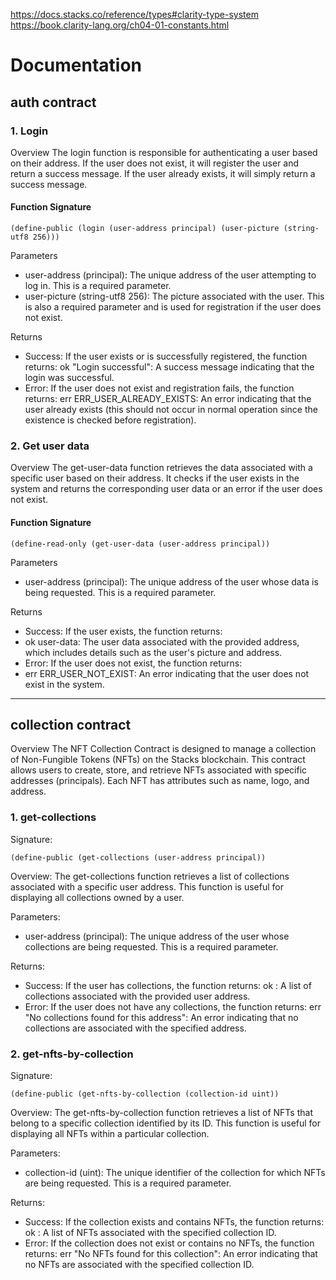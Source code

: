 https://docs.stacks.co/reference/types#clarity-type-system
https://book.clarity-lang.org/ch04-01-constants.html


# Documentation

## auth contract

### 1. Login 

Overview
The login function is responsible for authenticating a user based on their address. If the user does not exist, it will register the user and return a success message. If the user already exists, it will simply return a success message.

#### Function Signature

```
(define-public (login (user-address principal) (user-picture (string-utf8 256)))
```

Parameters
- user-address (principal): The unique address of the user attempting to log in. This is a required parameter.
- user-picture (string-utf8 256): The picture associated with the user. This is also a required parameter and is used for registration if the user does not exist.

Returns

- Success: If the user exists or is successfully registered, the function returns:
ok "Login successful": A success message indicating that the login was successful.
- Error: If the user does not exist and registration fails, the function returns:
err ERR_USER_ALREADY_EXISTS: An error indicating that the user already exists (this should not occur in normal operation since the existence is checked before registration).


### 2. Get user data

Overview
The get-user-data function retrieves the data associated with a specific user based on their address. It checks if the user exists in the system and returns the corresponding user data or an error if the user does not exist.

#### Function Signature

```
(define-read-only (get-user-data (user-address principal))
```

Parameters
- user-address (principal): The unique address of the user whose data is being requested. This is a required parameter.

Returns
- Success: If the user exists, the function returns:
- ok user-data: The user data associated with the provided address, which includes details such as the user's picture and address.
- Error: If the user does not exist, the function returns:
- err ERR_USER_NOT_EXIST: An error indicating that the user does not exist in the system.


----

## collection contract
Overview
The NFT Collection Contract is designed to manage a collection of Non-Fungible Tokens (NFTs) on the Stacks blockchain. This contract allows users to create, store, and retrieve NFTs associated with specific addresses (principals). Each NFT has attributes such as name, logo, and address.


### 1. get-collections
Signature:
```
(define-public (get-collections (user-address principal))
``` 
Overview:
The get-collections function retrieves a list of collections associated with a specific user address. This function is useful for displaying all collections owned by a user.

Parameters:
- user-address (principal): The unique address of the user whose collections are being requested. This is a required parameter.

Returns:

- Success: If the user has collections, the function returns:
ok <list of collections>: A list of collections associated with the provided user address.
- Error: If the user does not have any collections, the function returns:
err "No collections found for this address": An error indicating that no collections are associated with the specified address.


### 2. get-nfts-by-collection
Signature:
```
(define-public (get-nfts-by-collection (collection-id uint))
```

Overview:
The get-nfts-by-collection function retrieves a list of NFTs that belong to a specific collection identified by its ID. This function is useful for displaying all NFTs within a particular collection.

Parameters:

- collection-id (uint): The unique identifier of the collection for which NFTs are being requested. This is a required parameter.

Returns:

- Success: If the collection exists and contains NFTs, the function returns:
ok <list of NFTs>: A list of NFTs associated with the specified collection ID.
- Error: If the collection does not exist or contains no NFTs, the function returns:
err "No NFTs found for this collection": An error indicating that no NFTs are associated with the specified collection ID.